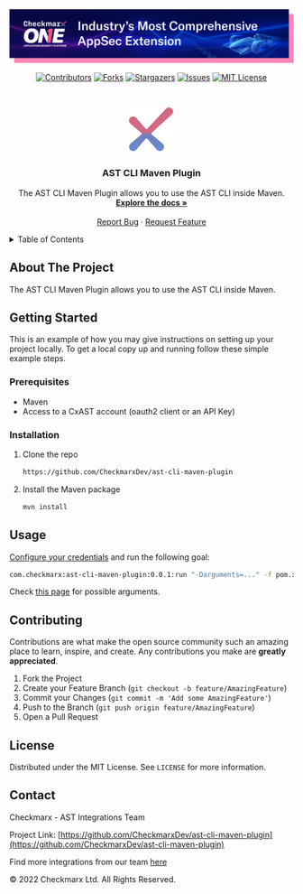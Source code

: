 <!--
*** Thanks for checking out the AST CLI Maven Plugin. If you have a suggestion
*** that would make this better, please fork the repo and create a pull request
*** or simply open an issue with the tag "enhancement".
*** Thanks again! Now go create something AMAZING! :D
-->

<img src="https://raw.githubusercontent.com/Checkmarx/ci-cd-integrations/main/.images/banner.png">
<br />

<div align="center">

[![Contributors][contributors-shield]][contributors-url]
[![Forks][forks-shield]][forks-url]
[![Stargazers][stars-shield]][stars-url]
[![Issues][issues-shield]][issues-url]
[![MIT License][license-shield]][license-url]



</div>
<br />
<p align="center">
  <a href="https://github.com/CheckmarxDev/ast-cli-maven-plugin">
    <img src="https://raw.githubusercontent.com/Checkmarx/ci-cd-integrations/main/.images/logo.png" alt="Logo" width="80" height="80" />
  </a>


<h3 align="center">AST CLI Maven Plugin</h3>
  <p align="center">
    The AST CLI Maven Plugin allows you to use the AST CLI inside Maven.
    <br />
    <a href=""><strong>Explore the docs »</strong></a>
    <br />
    <br />
    <a href="https://github.com/CheckmarxDev/ast-cli-maven-plugin/issues/new">Report Bug</a>
    ·
    <a href="https://github.com/CheckmarxDev/ast-cli-maven-plugin/issues/new">Request Feature</a>
  </p>
</p>



<!-- TABLE OF CONTENTS -->
<details>
  <summary>Table of Contents</summary>
  <ol>
    <li>
      <a href="#about-the-project">About The Project</a>
    </li>
    <li>
      <a href="#getting-started">Getting Started</a>
      <ul>
        <li><a href="#prerequisites">Prerequisites</a></li>
        <li><a href="#installation">Installation</a></li>
      </ul>
    </li>
    <li><a href="#usage">Usage</a></li>
    <li><a href="#contributing">Contributing</a></li>
    <li><a href="#license">License</a></li>
    <li><a href="#contact">Contact</a></li>
  </ol>
</details>



<!-- ABOUT THE PROJECT -->
## About The Project

The AST CLI Maven Plugin allows you to use the AST CLI inside Maven.


<!-- GETTING STARTED -->
## Getting Started

This is an example of how you may give instructions on setting up your project locally.
To get a local copy up and running follow these simple example steps.

### Prerequisites

- Maven
- Access to a CxAST account (oauth2 client or an API Key)


### Installation

1. Clone the repo
   ```sh
   https://github.com/CheckmarxDev/ast-cli-maven-plugin
   ```
2. Install the Maven package
   ```sh
   mvn install
   ```


<!-- USAGE EXAMPLES -->
## Usage
[Configure your credentials](https://checkmarx.atlassian.net/wiki/spaces/AST/pages/6025543721/Authentication+for+CxAST+CLI+and+Plugins) and run the following goal:
   ```sh
   com.checkmarx:ast-cli-maven-plugin:0.0.1:run "-Darguments=..." -f pom.xml
   ```
Check [this page](https://checkmarx.atlassian.net/wiki/spaces/AST/pages/3039953091/CLI+Commands) for possible arguments.

<!-- CONTRIBUTING -->
## Contributing

Contributions are what make the open source community such an amazing place to learn, inspire, and create. Any contributions you make are **greatly appreciated**.

1. Fork the Project
2. Create your Feature Branch (`git checkout -b feature/AmazingFeature`)
3. Commit your Changes (`git commit -m 'Add some AmazingFeature'`)
4. Push to the Branch (`git push origin feature/AmazingFeature`)
5. Open a Pull Request



<!-- LICENSE -->
## License

Distributed under the MIT License. See `LICENSE` for more information.



<!-- CONTACT -->
## Contact

Checkmarx - AST Integrations Team

Project Link: [https://github.com/CheckmarxDev/ast-cli-maven-plugin](https://github.com/CheckmarxDev/ast-cli-maven-plugin)

Find more integrations from our team [here](https://github.com/Checkmarx/ci-cd-integrations#checkmarx-ast-integrations)

© 2022 Checkmarx Ltd. All Rights Reserved.

<!-- MARKDOWN LINKS & IMAGES -->
<!-- https://www.markdownguide.org/basic-syntax/#reference-style-links -->
[contributors-shield]: https://img.shields.io/github/contributors/CheckmarxDev/ast-cli-maven-plugin.svg
[contributors-url]: https://github.com/CheckmarxDev/ast-cli-maven-plugin/graphs/contributors
[forks-shield]: https://img.shields.io/github/forks/CheckmarxDev/ast-cli-maven-plugin.svg
[forks-url]: https://github.com/CheckmarxDev/ast-cli-maven-plugin/network/members
[stars-shield]: https://img.shields.io/github/stars/CheckmarxDev/ast-cli-maven-plugin.svg
[stars-url]: https://github.com/CheckmarxDev/ast-cli-maven-plugin/stargazers
[issues-shield]: https://img.shields.io/github/issues/CheckmarxDev/ast-cli-maven-plugin.svg
[issues-url]: https://github.com/CheckmarxDev/ast-cli-maven-plugin/issues
[license-shield]: https://img.shields.io/github/license/CheckmarxDev/ast-cli-maven-plugin.svg
[license-url]: https://github.com/CheckmarxDev/ast-cli-maven-plugin/blob/master/LICENSE
